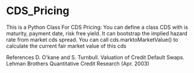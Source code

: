 # CDS_Pricing
This is a Python Class For CDS Pricing:
You can define a class CDS with is maturity, payment date, risk free yield. 
It can bootstrap the implied hazard rate from market cds spread.
You can call cds.marktoMarketValue() to calculate the current fair market value of this cds 




References
D. O\'kane and S. Turnbull. Valuation of Credit Default Swaps. Lehman Brothers Quantitative Credit Research (Apr. 2003)

